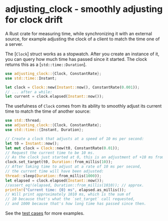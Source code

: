 # adjusting_clock - smoothly adjusting for clock drift

A Rust crate for measuring time, while synchronizing it with an external source,
for example adjusting the clock of a client to match the time one of a server.

The [`Clock`] struct works as a stopwatch. After you create an instance of it, you can query how much time has passed since it started. The clock returns this as a [`std::time::Duration`].

```rust
use adjusting_clock::{Clock, ConstantRate};
use std::time::Instant;

let clock = Clock::new(Instant::now(), ConstantRate(0.001));
// ... after a while:
let current = clock.elapsed(Instant::now());
```

The usefulness of `Clock` comes from its ability to smoothly adjust its current time to match the time of another source:

```rust no_run
use std::thread;
use adjusting_clock::{Clock, ConstantRate};
use std::time::{Instant, Duration};

// Create a clock that adjusts at a speed of 10 ms per second:
let t0 = Instant::now();
let mut clock = Clock::new(t0, ConstantRate(0.01));
// Request the current time to be 10 ms.
// As the clock just started at 0, this is an adjustment of +10 ms from the current time:
clock.set_target(t0, Duration::from_millis(10));
// After taking time to adjust at a rate of 10 ms per second,
// the current time will have been adjusted:
thread::sleep(Duration::from_millis(1000));
let elapsed = clock.elapsed(Instant::now());
//assert_eq!(elapsed, Duration::from_millis(1010)); // approx.
println!("Current time: {0} ms", elapsed.as_millis());
// Will print approximately 1010 ms, which is the sum of
// 10 because that's what the `set_target` call requested,
// and 1000 because that's how long time has passed since then.
```

See the [test cases](src/test.rs) for more examples.
